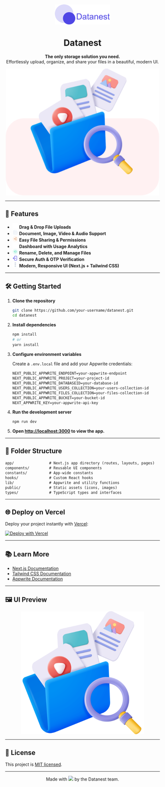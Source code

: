 <p align="center">
  <img src="public/assets/icons/Datanest2.svg" alt="Datanest Logo" width="180" />
</p>

<h1 align="center">Datanest</h1>
<p align="center">
  <b>The only storage solution you need.</b><br>
  Effortlessly upload, organize, and share your files in a beautiful, modern UI.
</p>

<p align="center">
  <img src="public/assets/images/files-2.png" alt="Datanest UI Preview" width="500" />
</p>

---

## 🚀 Features

- <img src="public/assets/icons/upload.svg" width="18" /> **Drag & Drop File Uploads**
- <img src="public/assets/icons/documents.svg" width="18" /> **Document, Image, Video & Audio Support**
- <img src="public/assets/icons/share.svg" width="18" /> **Easy File Sharing & Permissions**
- <img src="public/assets/icons/dashboard.svg" width="18" /> **Dashboard with Usage Analytics**
- <img src="public/assets/icons/edit.svg" width="18" /> **Rename, Delete, and Manage Files**
- <img src="public/assets/icons/logout-indigo.svg" width="18" /> **Secure Auth & OTP Verification**
- <img src="public/assets/icons/dots.svg" width="18" /> **Modern, Responsive UI (Next.js + Tailwind CSS)**

---

## 🛠️ Getting Started

1. **Clone the repository**
   ```bash
   git clone https://github.com/your-username/datanest.git
   cd datanest
   ```

2. **Install dependencies**
   ```bash
   npm install
   # or
   yarn install
   ```

3. **Configure environment variables**

   Create a `.env.local` file and add your Appwrite credentials:

   ```env
   NEXT_PUBLIC_APPWRITE_ENDPOINT=your-appwrite-endpoint
   NEXT_PUBLIC_APPWRITE_PROJECT=your-project-id
   NEXT_PUBLIC_APPWRITE_DATABASEID=your-database-id
   NEXT_PUBLIC_APPWRITE_USERS_COLLECTION=your-users-collection-id
   NEXT_PUBLIC_APPWRITE_FILES_COLLECTION=your-files-collection-id
   NEXT_PUBLIC_APPWRITE_BUCKET=your-bucket-id
   NEXT_APPWRITE_KEY=your-appwrite-api-key
   ```

4. **Run the development server**
   ```bash
   npm run dev
   ```

5. **Open [http://localhost:3000](http://localhost:3000) to view the app.**

---

## 📁 Folder Structure

```
app/                # Next.js app directory (routes, layouts, pages)
components/         # Reusable UI components
constants/          # App-wide constants
hooks/              # Custom React hooks
lib/                # Appwrite and utility functions
public/             # Static assets (icons, images)
types/              # TypeScript types and interfaces
```

---

## 🌐 Deploy on Vercel

Deploy your project instantly with [Vercel](https://vercel.com/new?utm_source=github&utm_medium=readme):

[![Deploy with Vercel](https://vercel.com/button)](https://vercel.com/new?utm_source=github&utm_medium=readme)

---

## 📚 Learn More

- [Next.js Documentation](https://nextjs.org/docs)
- [Tailwind CSS Documentation](https://tailwindcss.com/docs)
- [Appwrite Documentation](https://appwrite.io/docs)

---

## 🖼️ UI Preview

<p align="center">
  <img src="public/assets/images/files.png" alt="Datanest UI Screenshot" width="400" />
</p>

---

## 📄 License

This project is [MIT licensed](LICENSE).

---

<p align="center">
  Made with <img src="public/assets/icons/heart.svg" width="16" /> by the Datanest team.
</p>
